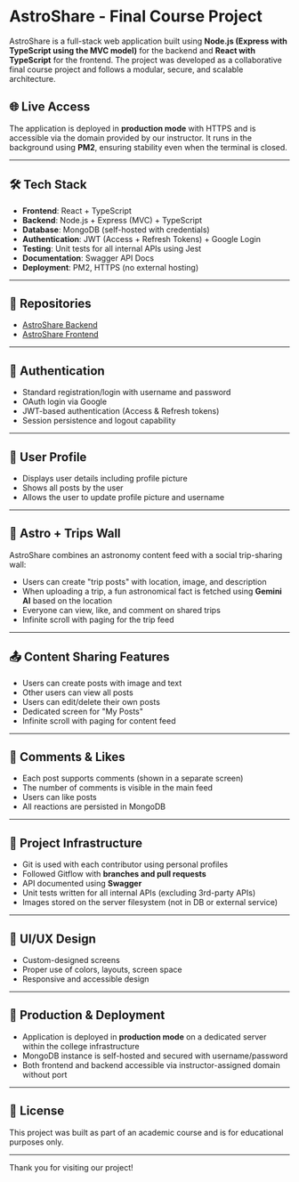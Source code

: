 # AstroShare - Final Course Project

AstroShare is a full-stack web application built using **Node.js (Express with TypeScript using the MVC model)** for the backend and **React with TypeScript** for the frontend. The project was developed as a collaborative final course project and follows a modular, secure, and scalable architecture.

## 🌐 Live Access
The application is deployed in **production mode** with HTTPS and is accessible via the domain provided by our instructor. It runs in the background using **PM2**, ensuring stability even when the terminal is closed.

---

## 🛠 Tech Stack
- **Frontend**: React + TypeScript
- **Backend**: Node.js + Express (MVC) + TypeScript
- **Database**: MongoDB (self-hosted with credentials)
- **Authentication**: JWT (Access + Refresh Tokens) + Google Login
- **Testing**: Unit tests for all internal APIs using Jest
- **Documentation**: Swagger API Docs
- **Deployment**: PM2, HTTPS (no external hosting)

---

## 📁 Repositories
- [AstroShare Backend](https://github.com/Eilonasraf/AsroShareBackend)
- [AstroShare Frontend](https://github.com/Eilonasraf/AsroShareFrontend)

---

## 🔐 Authentication
- Standard registration/login with username and password
- OAuth login via Google
- JWT-based authentication (Access & Refresh tokens)
- Session persistence and logout capability

---

## 👤 User Profile
- Displays user details including profile picture
- Shows all posts by the user
- Allows the user to update profile picture and username

---

## 🧭 Astro + Trips Wall
AstroShare combines an astronomy content feed with a social trip-sharing wall:
- Users can create "trip posts" with location, image, and description
- When uploading a trip, a fun astronomical fact is fetched using **Gemini AI** based on the location
- Everyone can view, like, and comment on shared trips
- Infinite scroll with paging for the trip feed

---

## 📤 Content Sharing Features
- Users can create posts with image and text
- Other users can view all posts
- Users can edit/delete their own posts
- Dedicated screen for "My Posts"
- Infinite scroll with paging for content feed

---

## 💬 Comments & Likes
- Each post supports comments (shown in a separate screen)
- The number of comments is visible in the main feed
- Users can like posts
- All reactions are persisted in MongoDB

---

## 🔧 Project Infrastructure
- Git is used with each contributor using personal profiles
- Followed Gitflow with **branches and pull requests**
- API documented using **Swagger**
- Unit tests written for all internal APIs (excluding 3rd-party APIs)
- Images stored on the server filesystem (not in DB or external service)

---

## 🎨 UI/UX Design
- Custom-designed screens
- Proper use of colors, layouts, screen space
- Responsive and accessible design

---

## 🚀 Production & Deployment
- Application is deployed in **production mode** on a dedicated server within the college infrastructure
- MongoDB instance is self-hosted and secured with username/password
- Both frontend and backend accessible via instructor-assigned domain without port

---

## 📜 License
This project was built as part of an academic course and is for educational purposes only.

---

Thank you for visiting our project!
